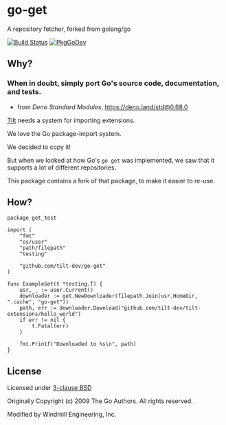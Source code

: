 # go-get

A repository fetcher, forked from golang/go

[![Build Status](https://circleci.com/gh/tilt-dev/go-get/tree/master.svg?style=shield)](https://circleci.com/gh/tilt-dev/go-get)
[![PkgGoDev](https://pkg.go.dev/badge/github.com/tilt-dev/go-get)](https://pkg.go.dev/github.com/tilt-dev/go-get)

## Why?

### When in doubt, simply port Go's source code, documentation, and tests.

- from *Deno Standard Modules*, https://deno.land/std@0.68.0

[Tilt](https://tilt.dev/) needs a system for importing extensions.

We love the Go package-import system.

We decided to copy it!

But when we looked at how Go's `go get` was implemented, 
we saw that it supports a lot of different repositories.

This package contains a fork of that package, to make it easier to re-use.

## How?

```
package get_test

import (
	"fmt"
	"os/user"
	"path/filepath"
	"testing"

	"github.com/tilt-dev/go-get"
)

func ExampleGet(t *testing.T) {
	usr, _ := user.Current()
	downloader := get.NewDownloader(filepath.Join(usr.HomeDir, ".cache", "go-get"))
	path, err := downloader.Download("github.com/tilt-dev/tilt-extensions/hello_world")
	if err != nil {
		t.Fatal(err)
	}

	fmt.Printf("Downloaded to %s\n", path)
}
```

## License

Licensed under [3-clause BSD](LICENSE)

Originally Copyright (c) 2009 The Go Authors. All rights reserved.

Modified by Windmill Engineering, Inc.
